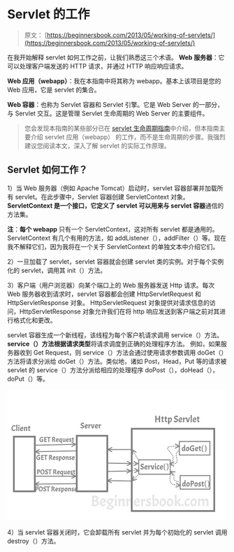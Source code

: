 # Servlet 的工作

> 原文： [https://beginnersbook.com/2013/05/working-of-servlets/](https://beginnersbook.com/2013/05/working-of-servlets/)

在我开始解释 servlet 如何工作之前，让我们熟悉这三个术语。
**Web 服务器**：它可以处理客户端发送的 HTTP 请求，并通过 HTTP 响应响应请求。

**Web 应用（webapp）**：我在本指南中将其称为 webapp。基本上该项目是您的 Web 应用，它是 servlet 的集合。

**Web 容器**：也称为 Servlet 容器和 Servlet 引擎。它是 Web Server 的一部分，与 Servlet 交互。这是管理 Servlet 生命周期的 Web Server 的主要组件。

> 您会发现本指南的某些部分已在 [servlet 生命周期指南](https://beginnersbook.com/2013/05/servlet-life-cycle/)中介绍，但本指南主要介绍 servlet 应用（webapp）
> 的工作，而不是生命周期的步骤。我强烈建议您阅读本文，深入了解 servlet 的实际工作原理。

## Servlet 如何工作？

1）当 Web 服务器（例如 Apache Tomcat）启动时，servlet 容器部署并加载所有 servlet。在此步骤中，Servlet 容器创建 ServletContext 对象。 **ServletContext 是一个接口，它定义了 servlet 可以用来与 servlet 容器**通信的方法集。

**注**：**每个 webapp** 只有一个 ServletContext，这对所有 servlet 都是通用的。 ServletContext 有几个有用的方法，如 addListener（），addFilter（）等。现在我不解释它们，因为我将在一个关于 ServletContext 的单独文本中介绍它们。

2）一旦加载了 servlet，servlet 容器就会创建 servlet 类的实例。对于每个实例化的 servlet，调用其 init（）方法。

3）客户端（用户浏览器）向某个端口上的 Web 服务器发送 Http 请求。每次 Web 服务器收到请求时，servlet 容器都会创建 HttpServletRequest 和 HttpServletResponse 对象。 HttpServletRequest 对象提供对请求信息的访问，HttpServletResponse 对象允许我们在将 http 响应发送到客户端之前对其进行格式化和更改。

servlet 容器生成一个新线程，该线程为每个客户机请求调用 service（）方法。 **service（）方法根据请求类型**将请求调度到正确的处理程序方法。
例如，如果服务器收到 Get Request，则 service（）方法会通过使用请求参数调用 doGet（）方法将请求分派给 doGet（）方法。类似地，诸如 Post，Head，Put 等的请求被 servlet 的 service（）方法分派给相应的处理程序 doPost（），doHead（），doPut（）等。

![Http Servlet](img/800e239048bf09e4171bc1a7b1b429a7.jpg)

4）当 servlet 容器关闭时，它会卸载所有 servlet 并为每个初始化的 servlet 调用 destroy（）方法。